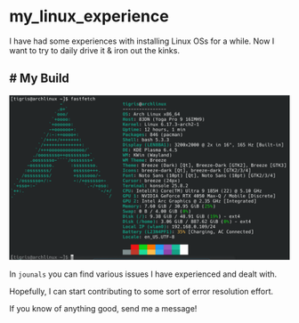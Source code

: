 # my_linux_experience
I have had some experiences with installing Linux OSs for a while. Now I want to try to daily drive it &amp; iron out the kinks.

## \# My Build

![](imgs/Screenshot_20251019_123554.png)

In `jounals` you can find various issues I have experienced and dealt with.

Hopefully, I can start contributing to some sort of error resolution effort. 

If you know of anything good, send me a message!


